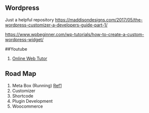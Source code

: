 ## Wordpress
Just a helpful repository
https://maddisondesigns.com/2017/05/the-wordpress-customizer-a-developers-guide-part-1/

https://www.wpbeginner.com/wp-tutorials/how-to-create-a-custom-wordpress-widget/

##Youtube
1. [Online Web Tutor](https://www.youtube.com/c/OnlineWebTutor/playlists)

## Road Map
1. Meta Box (Running) [Ref1](https://www.youtube.com/watch?v=DEpxb0jobjY&list=PLT9miexWCpPVvnZwVw5uA0ZwCOCBaf0Xn)
2. Customizer
3. Shortcode
4. Plugin Development
5. Woocommerce
